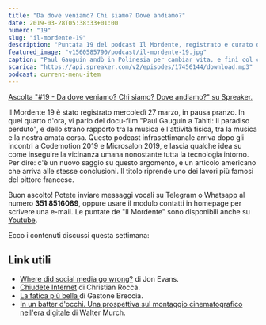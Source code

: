 ```yaml
---
title: "Da dove veniamo? Chi siamo? Dove andiamo?"
date: 2019-03-28T05:38:33+01:00
numero: "19"
slug: "il-mordente-19"
description: "Puntata 19 del podcast Il Mordente, registrato e curato da Riccardo Palombo."
featured_image: "v1560585790/podcast/il-mordente-19.jpg"
caption: "Paul Gauguin andò in Polinesia per cambiar vita, e finì col crearne diverse. La tela sopra (1897-98, da lei il titolo della puntata) è considerata il suo testamento artistico e spirituale."
scarica: "https://api.spreaker.com/v2/episodes/17456144/download.mp3"
podcast: current-menu-item
---
```


<a class="spreaker-player" href="https://www.spreaker.com/episode/17456144" data-resource="episode_id=17456144" data-width="100%" data-height="200px" data-theme="light" data-playlist="false" data-playlist-continuous="false" data-autoplay="false" data-live-autoplay="false" data-chapters-image="true" data-episode-image-position="right" data-hide-logo="false" data-hide-likes="false" data-hide-comments="false" data-hide-sharing="false" data-hide-download="true" >Ascolta "#19 - Da dove veniamo? Chi siamo? Dove andiamo?" su Spreaker.</a>

Il Mordente 19 è stato registrato mercoledì 27 marzo, in pausa pranzo. In quel quarto d'ora, vi parlo del docu-film "Paul Gauguin a Tahiti: Il paradiso perduto", e dello strano rapporto tra la musica e l'attività fisica, tra la musica e la nostra amata corsa. Questo podcast infrasettimanale arriva dopo gli incontri a Codemotion 2019 e Microsalon 2019, e lascia qualche idea su come inseguire la vicinanza umana nonostante tutta la tecnologia intorno. Per dire: c'è un nuovo saggio su questo argomento, e un articolo americano che arriva alle stesse conclusioni. Il titolo riprende uno dei lavori più famosi del pittore francese.

Buon ascolto! Potete inviare messaggi vocali su Telegram o Whatsapp al numero **351 8516089**, oppure usare il modulo contatti in homepage per scrivere una e-mail. Le puntate de "Il Mordente" sono disponibili anche su <a class="text-info" title="Canale Youtube Riccardo Palombo" href="https://www.youtube.com/riccardopalombo">Youtube</a>.

Ecco i contenuti discussi questa settimana:

## Link utili
<ul>
<li><a class="text-info" href="https://techcrunch.com/2019/03/24/where-did-social-media-go-wrong/" target="_blank" rel="nofollow" title="Vedi l'articolo Where did social media go wrong?">Where did social media go wrong?</a> di Jon Evans.</li>
<li><a class="text-info" href="https://amzn.to/2HI0IjL" target="_blank" rel="nofollow" title="Vedi il libro Chiudete internet">Chiudete Internet</a> di Christian Rocca.</li>
<li><a class="text-info" href="https://amzn.to/2SjHSQJ" target="_blank" rel="nofollow" title="Vedi il libro La fatica più bella">La fatica più bella </a> di Gastone Breccia.</li>
<li><a class="text-info" href="https://amzn.to/2CkuHtP" target="_blank" rel="nofollow" title="Vedi il libro In un batter d'occhi">In un batter d'occhi. Una prospettiva sul montaggio cinematografico nell'era digitale</a> di Walter Murch.</li>
</ul>